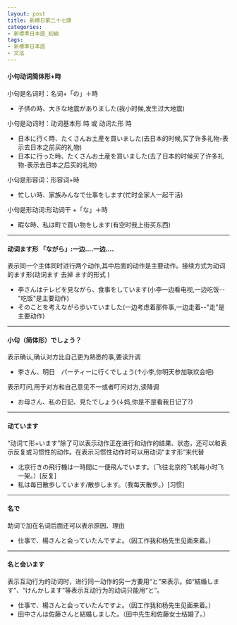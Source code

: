 ```yaml
---
layout: post
title: 新標日第二十七課
categories:
- 新標準日本語_初級
tags:
- 新標準日本語
- 文法
---
```

#### 小句动词简体形+時
小句是名词时：名词+「の」＋時

* 子供の時、大きな地震がありました(我小时候,发生过大地震)

小句是动词时：动词基本形 時 或 动词た形 時

* 日本に行く時、たくさんお土産を買いました(去日本的时候,买了许多礼物-表示去日本之前买的礼物)
* 日本に行った時、たくさんお土産を買いました(去了日本的时候买了许多礼物-表示去日本之后买的礼物)

小句是形容词：形容词+時

* 忙しい時、家族みんなで仕事をします(忙时全家人一起干活)

小句是形动词:形动词干 +「な」＋時
* 暇な時、私は町で買い物をします(有空时我上街买东西)

---
#### 动词ます形 「ながら」:一边....一边....
表示同一个主体同时进行两个动作,其中后面的动作是主要动作。接续方式为动词的ます形(动词ます 去掉 ます的形式 )

* 李さんはテレビを見ながら、食事をしています(小李一边看电视,一边吃饭--"吃饭"是主要动作)
* そのことを考えながら歩いていました(一边考虑着那件事,一边走着--"走"是主要动作)

---
#### 小句（简体形）でしょう？
表示确认,确认对方比自己更为熟悉的事,要读升调

* 李さん、明日　パーティーに行くでしょう(↑小李,你明天参加联欢会吧)

表示叮问,用于对方和自己意见不一或者叮问对方,读降调

* お母さん、私の日記、見たでしょう(↓妈,你是不是看我日记了?)

---
#### 动ています
“动词て形+います”除了可以表示动作正在进行和动作的结果、状态，还可以和表示反复或习惯性的动作。在表示习惯性动作时可以用动词“ます形”来代替

* 北京行きの飛行機は一時間に一便飛んでいます。（飞往北京的飞机每小时飞一架。）[反复]
* 私は毎日散歩しています/散歩します。（我每天散步。）[习惯]

---
#### 名で
助词で加在名词后面还可以表示原因、理由

* 仕事で、楊さんと会っていたんですよ。（因工作我和杨先生见面来着。）

---
#### 名と会います
表示互动行为的动词时，进行同一动作的另一方要用“と”来表示。如“結婚します”、“けんかします”等表示互动行为的动词只能用“と”。

* 仕事で、楊さんと会っていたんですよ。（因工作我和杨先生见面来着。）
* 田中さんは佐藤さんと結婚しました。（田中先生和佐藤女士结婚了。） 